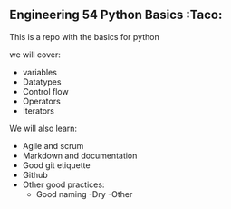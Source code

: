 ## Engineering 54 Python Basics :Taco:

This is a repo with the basics for python

we will cover:
- variables
- Datatypes
- Control flow
- Operators
- Iterators

We will also learn:
- Agile and scrum
- Markdown and documentation
- Good git etiquette
- Github
- Other good practices:
    - Good naming
    -Dry
    -Other
